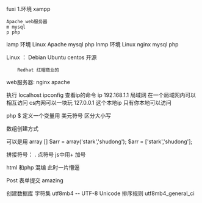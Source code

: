 fuxi
1.环境
xampp

    Apache web服务器
    m mysql
    p php

lamp 环境 Linux  Apache mysql php
lnmp 环境 Linux  nginx  mysql php

Linux ：  Debian Ubuntu centos 开源

        Redhat 红帽商业的



web服务器:
    nginx
    apache


执行 localhost
ipconfig 查看ip的命令
ip
192.168.1.1 局域网 在一个局域网内可以相互访问 cs内网可以一块玩
127.0.0.1 这个本地ip 只有你本地可以访问

php
$ 定义一个变量用 美元符号 区分大小写

数组创建方式

可以是用 array []
$arr = array('stark','shudong');
$arr = ['stark','shudong'];

拼接符号： . 点符号 js中用+ 加号

html 和php 混编
此时一片懵逼

Post 表单提交 amazing

创建数据库
字符集
utf8mb4 -- UTF-8 Unicode
排序规则
utf8mb4_general_ci
